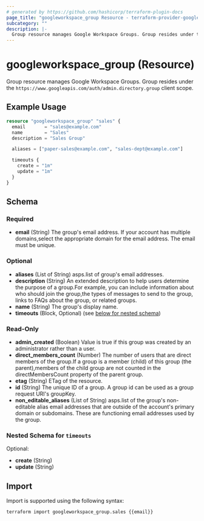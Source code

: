 ```yaml
---
# generated by https://github.com/hashicorp/terraform-plugin-docs
page_title: "googleworkspace_group Resource - terraform-provider-googleworkspace"
subcategory: ""
description: |-
  Group resource manages Google Workspace Groups. Group resides under the https://www.googleapis.com/auth/admin.directory.group client scope.
---
```


# googleworkspace_group (Resource)

Group resource manages Google Workspace Groups. Group resides under the `https://www.googleapis.com/auth/admin.directory.group` client scope.

## Example Usage

```terraform
resource "googleworkspace_group" "sales" {
  email       = "sales@example.com"
  name        = "Sales"
  description = "Sales Group"

  aliases = ["paper-sales@example.com", "sales-dept@example.com"]

  timeouts {
    create = "1m"
    update = "1m"
  }
}
```

<!-- schema generated by tfplugindocs -->
## Schema

### Required

- **email** (String) The group's email address. If your account has multiple domains,select the appropriate domain for the email address. The email must be unique.

### Optional

- **aliases** (List of String) asps.list of group's email addresses.
- **description** (String) An extended description to help users determine the purpose of a group.For example, you can include information about who should join the group,the types of messages to send to the group, links to FAQs about the group, or related groups.
- **name** (String) The group's display name.
- **timeouts** (Block, Optional) (see [below for nested schema](#nestedblock--timeouts))

### Read-Only

- **admin_created** (Boolean) Value is true if this group was created by an administrator rather than a user.
- **direct_members_count** (Number) The number of users that are direct members of the group.If a group is a member (child) of this group (the parent),members of the child group are not counted in the directMembersCount property of the parent group.
- **etag** (String) ETag of the resource.
- **id** (String) The unique ID of a group. A group id can be used as a group request URI's groupKey.
- **non_editable_aliases** (List of String) asps.list of the group's non-editable alias email addresses that are outside of the account's primary domain or subdomains. These are functioning email addresses used by the group.

<a id="nestedblock--timeouts"></a>
### Nested Schema for `timeouts`

Optional:

- **create** (String)
- **update** (String)

## Import

Import is supported using the following syntax:

```shell
terraform import googleworkspace_group.sales {{email}}
```
